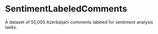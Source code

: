 # SentimentLabeledComments
A dataset of 55,000 Azerbaijani comments labeled for sentiment analysis tasks.
